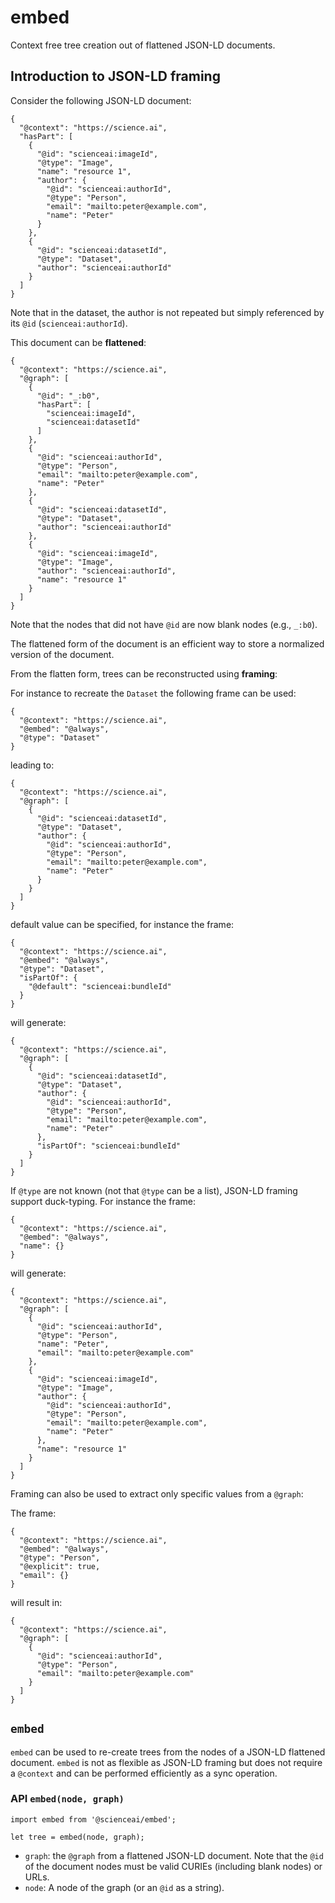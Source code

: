# embed

Context free tree creation out of flattened JSON-LD documents.

## Introduction to JSON-LD framing

Consider the following JSON-LD document:

```
{
  "@context": "https://science.ai",
  "hasPart": [
    {
      "@id": "scienceai:imageId",
      "@type": "Image",
      "name": "resource 1",
      "author": {
        "@id": "scienceai:authorId",
        "@type": "Person",
        "email": "mailto:peter@example.com",
        "name": "Peter"
      }
    },
    {
      "@id": "scienceai:datasetId",
      "@type": "Dataset",
      "author": "scienceai:authorId"
    }
  ]
}
```

Note that in the dataset, the author is not repeated but simply
referenced by its `@id` (`scienceai:authorId`).

This document can be **flattened**:

```
{
  "@context": "https://science.ai",
  "@graph": [
    {
      "@id": "_:b0",
      "hasPart": [
        "scienceai:imageId",
        "scienceai:datasetId"
      ]
    },
    {
      "@id": "scienceai:authorId",
      "@type": "Person",
      "email": "mailto:peter@example.com",
      "name": "Peter"
    },
    {
      "@id": "scienceai:datasetId",
      "@type": "Dataset",
      "author": "scienceai:authorId"
    },
    {
      "@id": "scienceai:imageId",
      "@type": "Image",
      "author": "scienceai:authorId",
      "name": "resource 1"
    }
  ]
}
```

Note that the nodes that did not have `@id` are now blank nodes (e.g.,
`_:b0`).

The flattened form of the document is an efficient way to store a
normalized version of the document.

From the flatten form, trees can be reconstructed using **framing**:


For instance to recreate the `Dataset` the following frame can be used:

```
{
  "@context": "https://science.ai",
  "@embed": "@always",
  "@type": "Dataset"
}
```

leading to:

```
{
  "@context": "https://science.ai",
  "@graph": [
    {
      "@id": "scienceai:datasetId",
      "@type": "Dataset",
      "author": {
        "@id": "scienceai:authorId",
        "@type": "Person",
        "email": "mailto:peter@example.com",
        "name": "Peter"
      }
    }
  ]
}
```

default value can be specified, for instance the frame:

```
{
  "@context": "https://science.ai",
  "@embed": "@always",
  "@type": "Dataset",
  "isPartOf": {
    "@default": "scienceai:bundleId"
  }
}
```

will generate:

```
{
  "@context": "https://science.ai",
  "@graph": [
    {
      "@id": "scienceai:datasetId",
      "@type": "Dataset",
      "author": {
        "@id": "scienceai:authorId",
        "@type": "Person",
        "email": "mailto:peter@example.com",
        "name": "Peter"
      },
      "isPartOf": "scienceai:bundleId"
    }
  ]
}
```

If `@type` are not known (not that `@type` can be a list), JSON-LD
framing support duck-typing.
For instance the frame:

```
{
  "@context": "https://science.ai",
  "@embed": "@always",
  "name": {}
}
```

will generate:

```
{
  "@context": "https://science.ai",
  "@graph": [
    {
      "@id": "scienceai:authorId",
      "@type": "Person",
      "name": "Peter",
      "email": "mailto:peter@example.com"
    },
    {
      "@id": "scienceai:imageId",
      "@type": "Image",
      "author": {
        "@id": "scienceai:authorId",
        "@type": "Person",
        "email": "mailto:peter@example.com",
        "name": "Peter"
      },
      "name": "resource 1"
    }
  ]
}
```


Framing can also be used to extract only specific values from a
`@graph`:

The frame:

```
{
  "@context": "https://science.ai",
  "@embed": "@always",
  "@type": "Person",
  "@explicit": true,
  "email": {}
}

```

will result in:

```
{
  "@context": "https://science.ai",
  "@graph": [
    {
      "@id": "scienceai:authorId",
      "@type": "Person",
      "email": "mailto:peter@example.com"
    }
  ]
}
```

## `embed`

`embed` can be used to re-create trees from the nodes of a JSON-LD
flattened document. `embed` is not as flexible as JSON-LD framing but
does not require a `@context` and can be performed efficiently as a
sync operation.


### API `embed(node, graph)`

```
import embed from '@scienceai/embed';

let tree = embed(node, graph);
```

- `graph`: the `@graph` from a flattened JSON-LD document. Note that
  the `@id` of the document nodes must be valid CURIEs (including
  blank nodes) or URLs.
- `node`: A node of the graph (or an `@id` as a string).
